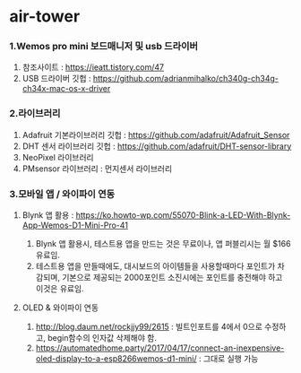 # air-tower

### 1.Wemos pro mini 보드매니저 및 usb 드라이버

1. 참조사이트 : https://ieatt.tistory.com/47
2. USB 드라이버 깃헙 : https://github.com/adrianmihalko/ch340g-ch34g-ch34x-mac-os-x-driver

### 2.라이브러리

1. Adafruit 기본라이브러리 깃헙 : https://github.com/adafruit/Adafruit_Sensor
2. DHT 센서 라이브러리 깃헙 : https://github.com/adafruit/DHT-sensor-library
3. NeoPixel 라이브러리
4. PMsensor 라이브러리 : 먼지센서 라이브러리

### 3.모바일 앱 / 와이파이 연동

1. Blynk 앱 활용 : https://ko.howto-wp.com/55070-Blink-a-LED-With-Blynk-App-Wemos-D1-Mini-Pro-41

   1. Blynk 앱 활용시, 테스트용 앱을 만드는 것은 무료이나, 앱 퍼블리시는 월 \$166 유료임.
   2. 테스트용 앱을 만들때에도, 대시보드의 아이템들을 사용할때마다 포인트가 차감되며, 기본으로 제공되는 2000포인트 소진시에는 포인트를 충전해야 하고 이것은 유료임.

2. OLED & 와이파이 연동
   1. http://blog.daum.net/rockjjy99/2615 : 빌트인포트를 4에서 0으로 수정하고, begin함수의 인자값 삭제해야 함.
   2. https://automatedhome.party/2017/04/17/connect-an-inexpensive-oled-display-to-a-esp8266wemos-d1-mini/ : 그대로 실행 가능
